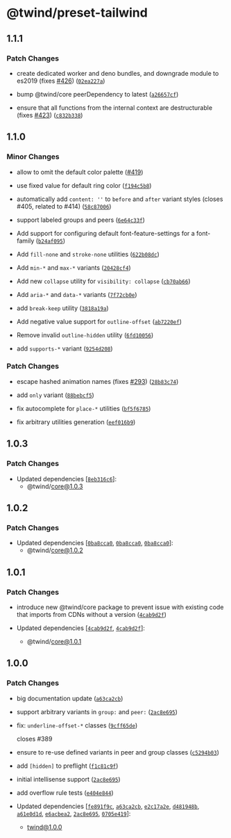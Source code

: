 # @twind/preset-tailwind

## 1.1.1

### Patch Changes

- create dedicated worker and deno bundles, and downgrade module to es2019 (fixes [#426](https://github.com/tw-in-js/twind/issues/426)) ([`02ea227a`](https://github.com/tw-in-js/twind/commit/02ea227afffe474cde5e843c3519f0836ee18f8a))

- bump @twind/core peerDependency to latest ([`a26657cf`](https://github.com/tw-in-js/twind/commit/a26657cf025aa7ad207372b30034d81417ad41c7))

- ensure that all functions from the internal context are destructurable (fixes [#423](https://github.com/tw-in-js/twind/issues/423)) ([`c832b338`](https://github.com/tw-in-js/twind/commit/c832b33849690545e7a4dffbdada2f5b97f6aa08))

## 1.1.0

### Minor Changes

- allow to omit the default color palette ([#419](https://github.com/tw-in-js/twind/pull/419))

- use fixed value for default ring color ([`f194c5b8`](https://github.com/tw-in-js/twind/commit/f194c5b8e13bdc0dd66ec7c0df9dbc20d869e14a))

- automatically add `content: ''` to `before` and `after` variant styles (closes #405, related to #414) ([`58c87006`](https://github.com/tw-in-js/twind/commit/58c870060e13e95ac50bcd8b98de441126dafb05))

- support labeled groups and peers ([`6e64c33f`](https://github.com/tw-in-js/twind/commit/6e64c33f8f69155979cc4a90a74e695a484bcc9d))

- Add support for configuring default font-feature-settings for a font-family ([`b24af095`](https://github.com/tw-in-js/twind/commit/b24af09537c889eda791f675499f73acb37e7fb0))

- Add `fill-none` and `stroke-none` utilities ([`622b08dc`](https://github.com/tw-in-js/twind/commit/622b08dc4d74448abd78041586f5888bd82bb655))

- Add `min-*` and `max-*` variants ([`20428cf4`](https://github.com/tw-in-js/twind/commit/20428cf4d27d563456e3fa76b79f8a867a353fb8))

- Add new `collapse` utility for `visibility: collapse` ([`cb70ab66`](https://github.com/tw-in-js/twind/commit/cb70ab6609bc7a017bd80aeefcda8a6a5526997c))

- Add `aria-*` and `data-*` variants ([`7f72cb0e`](https://github.com/tw-in-js/twind/commit/7f72cb0ea61925fe5a9fca067656fd76f7df2f52))

- add `break-keep` utility ([`3818a19a`](https://github.com/tw-in-js/twind/commit/3818a19ab31f0a92de87e6f8e3cc44a45cc6c0e2))

- Add negative value support for `outline-offset` ([`ab7220ef`](https://github.com/tw-in-js/twind/commit/ab7220ef7a780e7f4cdf325f17527c5865ef2d28))

- Remove invalid `outline-hidden` utility ([`6fd10056`](https://github.com/tw-in-js/twind/commit/6fd100563c76135f8e281c804ee4bd1cae97bbde))

- add `supports-*` variant ([`9254d208`](https://github.com/tw-in-js/twind/commit/9254d20855db6c4b1ce3e114f28d4af1d307ac51))

### Patch Changes

- escape hashed animation names (fixes [#293](https://github.com/tw-in-js/twind/issues/293)) ([`28b83c74`](https://github.com/tw-in-js/twind/commit/28b83c74b024ddc7f3fc736171b6e844dbcbbb86))

- add `only` variant ([`88bebcf5`](https://github.com/tw-in-js/twind/commit/88bebcf570292b1f2d624de04a513045f6fe6498))

- fix autocomplete for `place-*` utilities ([`bf5f6785`](https://github.com/tw-in-js/twind/commit/bf5f67852f4323314bef24546cb7e2a3ab850675))

- fix arbitrary utilities generation ([`eef016b9`](https://github.com/tw-in-js/twind/commit/eef016b907d73b2a954c33548ee1c513dec94375))

## 1.0.3

### Patch Changes

- Updated dependencies [[`8eb316c6`](https://github.com/tw-in-js/twind/commit/8eb316c6e2736c1c8fde76d0d9b967261a411ced)]:
  - @twind/core@1.0.3

## 1.0.2

### Patch Changes

- Updated dependencies [[`0ba8cca0`](https://github.com/tw-in-js/twind/commit/0ba8cca0c5c18dcad7831ae3107c55eedeadc8e1), [`0ba8cca0`](https://github.com/tw-in-js/twind/commit/0ba8cca0c5c18dcad7831ae3107c55eedeadc8e1), [`0ba8cca0`](https://github.com/tw-in-js/twind/commit/0ba8cca0c5c18dcad7831ae3107c55eedeadc8e1)]:
  - @twind/core@1.0.2

## 1.0.1

### Patch Changes

- introduce new @twind/core package to prevent issue with existing code that imports from CDNs without a version ([`4cab9d2f`](https://github.com/tw-in-js/twind/commit/4cab9d2fc573dd2a91cc6667510ff1b7b890854b))

- Updated dependencies [[`4cab9d2f`](https://github.com/tw-in-js/twind/commit/4cab9d2fc573dd2a91cc6667510ff1b7b890854b), [`4cab9d2f`](https://github.com/tw-in-js/twind/commit/4cab9d2fc573dd2a91cc6667510ff1b7b890854b)]:
  - @twind/core@1.0.1

## 1.0.0

### Patch Changes

- big documentation update ([`a63ca2cb`](https://github.com/tw-in-js/twind/commit/a63ca2cbf450d8a6f72f4d60f5856cee88d16911))

- support arbitrary variants in `group:` and `peer:` ([`2ac8e695`](https://github.com/tw-in-js/twind/commit/2ac8e6950ad37bac0eb88116448bee8738388f59))

- fix: `underline-offset-*` classes ([`9cff65de`](https://github.com/tw-in-js/twind/commit/9cff65de91d9525cbd5fd04cd2c4618089440317))

  closes #389

- ensure to re-use defined variants in peer and group classes ([`c5294b03`](https://github.com/tw-in-js/twind/commit/c5294b036cf2292278f11f8467b48cb784554915))

- add `[hidden]` to preflight ([`f1c81c9f`](https://github.com/tw-in-js/twind/commit/f1c81c9fdb4154f55598a7cb5a979dc94d92204b))

- initial intellisense support ([`2ac8e695`](https://github.com/tw-in-js/twind/commit/2ac8e6950ad37bac0eb88116448bee8738388f59))

- add overflow rule tests ([`e404e844`](https://github.com/tw-in-js/twind/commit/e404e844c2c0c91a056802d99079ad8ec49c5810))

- Updated dependencies [[`fe891f9c`](https://github.com/tw-in-js/twind/commit/fe891f9c7990a041e0eccaff9a4f58d0834d46d2), [`a63ca2cb`](https://github.com/tw-in-js/twind/commit/a63ca2cbf450d8a6f72f4d60f5856cee88d16911), [`e2c17a2e`](https://github.com/tw-in-js/twind/commit/e2c17a2e8087875f1725e3b07bc32218d2f0c2c0), [`d481948b`](https://github.com/tw-in-js/twind/commit/d481948b0513a59cc3495d5e31f0437c9690d59b), [`a61e0d1d`](https://github.com/tw-in-js/twind/commit/a61e0d1d4a31be6f398b57ceefffdb04b6bceccf), [`e6acbea2`](https://github.com/tw-in-js/twind/commit/e6acbea2f48e3c6441e0cf71cd069f48500ca493), [`2ac8e695`](https://github.com/tw-in-js/twind/commit/2ac8e6950ad37bac0eb88116448bee8738388f59), [`0705e419`](https://github.com/tw-in-js/twind/commit/0705e41946e191974da76c2b27019755520d9c0a)]:
  - twind@1.0.0
